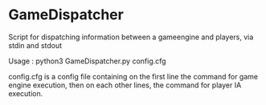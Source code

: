 # GameDispatcher
Script for dispatching information between a gameengine and players, via stdin and stdout


Usage :
python3 GameDispatcher.py config.cfg

config.cfg is a config file containing on the first line the command for game engine execution, then on each other lines, the command for player IA execution.
